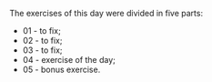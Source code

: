 The exercises of this day were divided in five parts:

- 01 - to fix;
- 02 - to fix;
- 03 - to fix;
- 04 - exercise of the day;
- 05 - bonus exercise.
